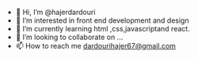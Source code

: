 - 👋 Hi, I’m @hajerdardouri
- 👀 I’m interested in front end development and design
- 🌱 I’m currently learning html ,css,javascriptand react.
- 💞️ I’m looking to collaborate on ...
- 📫 How to reach me dardourihajer67@gmail.com

<!---
hajerdardouri/hajerdardouri is a ✨ special ✨ repository because its `README.md` (this file) appears on your GitHub profile.
You can click the Preview link to take a look at your changes.
--->

